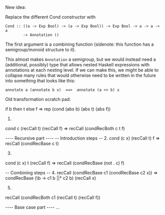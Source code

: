 New idea:

Replace the different Cond constructor with

    Cond :: ((a -> Exp Bool) -> (a -> Exp Bool)) -> Exp Bool -> a -> a -> a
            -> Annotation ()

The first argument is a combining function (sidenote: this function has a
semigroup/monoid structure to it).

This almost makes `Annotation` a semigroup, but we would instead need a
(additional, possibly) type that allows nested Haskell expressions with
annotations at each nesting level. If we can make this, we might be able to
collapse many rules that would otherwise need to be written in the future into
something that looks like this:

    annotate a (annotate b x)  ==>  annotate (a <> b) x



Old transformation scratch pad:

if b then t else f
  =>
rep (cond (abs b) (abs t) (abs f))

1.
cond c (recCall t) (recCall f)
  =>
recCall (condRecBoth c t f)

---- Recursive part ----
-- Introduction steps --
2.
cond (c x) (recCall t) f
  =>
recCall (condRecBase c t)

3.
cond (c x) t (recCall f)
  =>
recCall (condRecBase (not . c) f)

-- Combining steps --
4.
recCall (condRecBase c1 (condRecBase c2 x))
  =>
condRecBase (\b -> c1 b ||* c2 b) (recCall x)

5.
recCall (condRecBoth c1 (recCall t) (recCall f))


---- Base case part ----
...
